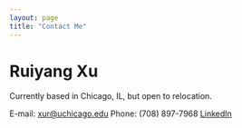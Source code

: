 ```yaml
---
layout: page
title: "Contact Me"
---
```


# Ruiyang Xu

Currently based in Chicago, IL, but open to relocation.

E-mail: xur@uchicago.edu
Phone: (708) 897-7968
[LinkedIn](https://www.linkedin.com/in/xu-ruiyang/)
